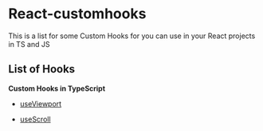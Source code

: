 # React-customhooks
This is a list for some Custom Hooks for you can use in your React projects in TS and JS


## List of Hooks
**Custom Hooks in TypeScript**
- [useViewport](https://github.com/efrainhgmx/react-customhooks/tree/main/useViewport)

- [useScroll](https://github.com/efrainhgmx/react-customhooks/tree/main/useScroll)
